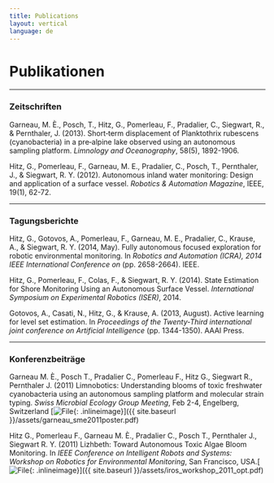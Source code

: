 ```yaml
---
title: Publications
layout: vertical
language: de 
---
```


# Publikationen
-----

### Zeitschriften
Garneau, M. È., Posch, T., Hitz, G., Pomerleau, F., Pradalier, C., Siegwart, R., & Pernthaler, J. (2013). Short‐term displacement of Planktothrix rubescens (cyanobacteria) in a pre‐alpine lake observed using an autonomous sampling platform. *Limnology and Oceanography*, 58(5), 1892-1906.


Hitz, G., Pomerleau, F., Garneau, M. E., Pradalier, C., Posch, T., Pernthaler, J., & Siegwart, R. Y. (2012). Autonomous inland water monitoring: Design and application of a surface vessel. *Robotics & Automation Magazine*, IEEE, 19(1), 62-72.

-----

### Tagungsberichte 

Hitz, G., Gotovos, A., Pomerleau, F., Garneau, M. E., Pradalier, C., Krause, A., & Siegwart, R. Y. (2014, May). Fully autonomous focused exploration for robotic environmental monitoring. In *Robotics and Automation (ICRA), 2014 IEEE International Conference on* (pp. 2658-2664). IEEE.

Hitz, G., Pomerleau, F., Colas, F., & Siegwart, R. Y. (2014). State Estimation for Shore Monitoring Using an Autonomous Surface Vessel. *International Symposium on Experimental Robotics (ISER)*, 2014.

Gotovos, A., Casati, N., Hitz, G., & Krause, A. (2013, August). Active learning for level set estimation. In *Proceedings of the Twenty-Third international joint conference on Artificial Intelligence* (pp. 1344-1350). AAAI Press.

---

### Konferenzbeiträge

Garneau M. È., Posch T., Pradalier C., Pomerleau F., Hitz G., Siegwart R., Pernthaler J. (2011) Limnobotics: Understanding blooms of toxic freshwater cyanobacteria using an autonomous sampling platform and molecular strain typing. *Swiss Microbial Ecology Group Meeting*, Feb 2-4, Engelberg, Switzerland [![File](http://www.adobe.com/images/pdficon_small.png){: .inlineimage}]({{ site.baseurl }}/assets/garneau_sme2011poster.pdf)

Hitz G., Pomerleau F., Garneau M. È., Pradalier C., Posch T., Pernthaler J., Siegwart R. Y. (2011) Lizhbeth: Toward Autonomous Toxic Algae Bloom Monitoring. In *IEEE Conference on Intelligent Robots and Systems: Workshop on Robotics for Environmental Monitoring*, San Francisco, USA.[![File](http://www.adobe.com/images/pdficon_small.png){: .inlineimage}]({{ site.baseurl }}/assets/iros_workshop_2011_opt.pdf)

